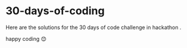 # 30-days-of-coding
Here are the solutions for the 30 days of code challenge in hackathon .


happy coding 😊
